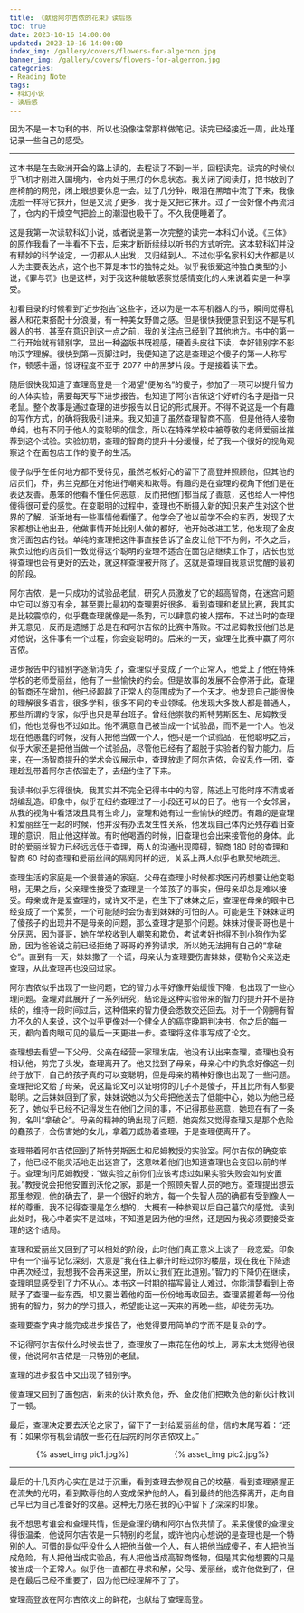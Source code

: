 ```yaml
---
title: 《献给阿尔吉侬的花束》读后感
toc: true
date: 2023-10-16 14:00:00
updated: 2023-10-16 14:00:00
index_img: /gallery/covers/flowers-for-algernon.jpg
banner_img: /gallery/covers/flowers-for-algernon.jpg
categories:
- Reading Note
tags: 
- 科幻小说
- 读后感
---
```

<!-- omit in toc -->
因为不是一本功利的书，所以也没像往常那样做笔记。读完已经接近一周，此处瑾记录一些自己的感受。

<!-- more -->
---
这本书是在去欧洲开会的路上读的，去程读了不到一半，回程读完。读完的时候似乎飞机才刚进入国境内，仓内处于黑灯的休息状态。我关闭了阅读灯，把书放到了座椅前的网兜，闭上眼想要休息一会。过了几分钟，眼泪在黑暗中流了下来，我像洗脸一样将它抹开，但是又流了更多，我于是又把它抹开。过了一会好像不再流泪了，仓内的干燥空气把脸上的潮湿也吸干了。不久我便睡着了。

这是我第一次读软科幻小说，或者说是第一次完整的读完一本科幻小说。《三体》的原作我看了一半看不下去，后来才断断续续以听书的方式听完。这本软科幻并没有精妙的科学设定，一切都从人出发，又归结到人。不过似乎名家科幻大作都是以人为主要表达点，这个也不算是本书的独特之处。似乎我很爱这种独白类型的小说，《罪与罚》也是这样，对于我这种能敏感察觉感情变化的人来说着实是一种享受。

初看目录的时候看到“近步抱告”这些字，还以为是一本写机器人的书，瞬间觉得机器人和花束搭配十分浪漫，有一种美女野兽之感。但是很快我便意识到这不是写机器人的书，甚至在意识到这一点之前，我的关注点已经到了其他地方。书中的第一二行开始就有错别字，显出一种盗版书既视感，硬着头皮往下读，幸好错别字不影响汉字理解。很快到第一页脚注时，我便知道了这是查理这个傻子的第一人称写作，顿感牛逼，惊讶程度不亚于 2077 中的黑梦片段。于是接着读下去。

随后很快我知道了查理高登是一个渴望“便匆名”的傻子，参加了一项可以提升智力的人体实验，需要每天写下进步报告。也知道了阿尔吉侬这个好听的名字是指一只老鼠。整个故事是通过查理的进步报告以日记的形式展开。不得不说这是一个有趣的写作方式，的确将我吸引进来。我又知道了虽然查理智商不高，但是他待人接物单纯，也有不同于他人的变聪明的信念，所以在特殊学校中被尊敬的老师爱丽丝推荐到这个试验。实验初期，查理的智商的提升十分缓慢，给了我一个很好的视角观察这个在面包店工作的傻子的生活。

傻子似乎在任何地方都不受待见，虽然老板好心的留下了高登并照顾他，但其他的店员们，乔，弗兰克都在对他进行嘲笑和欺辱。有趣的是在查理的视角下他们是在表达友善。愚笨的他看不懂任何恶意，反而把他们都当成了善意，这也给人一种他傻得很可爱的感觉。在变聪明的过程中，查理也不断摄入新的知识来产生对这个世界的了解，渐渐地有一些事情他看懂了。他学会了他以前学不会的东西，发现了大家都想让他出丑，他做事情开始比别人做的都好，他开始改进工艺，他发现了金皮贪污面包店的钱。单纯的查理把这件事直接告诉了金皮让他下不为例，不久之后，欺负过他的店员们一致觉得这个聪明的查理不适合在面包店继续工作了，店长也觉得查理也会有更好的去处，就这样查理被开除了。这就是查理自我意识觉醒的最初的阶段。

阿尔吉侬，是一只成功的试验品老鼠，研究人员激发了它的超高智商，在迷宫问题中它可以游刃有余，甚至要比最初的查理要好很多。看到查理和老鼠比赛，我其实是比较震惊的，似乎蠢查理就像是一条狗，可以肆意的被人摆布。不过当时的查理并无意见，反而是遗憾于总是在和阿尔吉侬的比赛中落败。不过尼姆教授他们总是对他说，这件事有一个过程，你会变聪明的。后来的一天，查理在比赛中赢了阿尔吉侬。

进步报告中的错别字逐渐消失了，查理似乎变成了一个正常人，他爱上了他在特殊学校的老师爱丽丝，他有了一些愉快的约会。但是故事的发展不会停滞于此，查理的智商还在增加，他已经超越了正常人的范围成为了一个天才。他发现自己能很快的理解很多语言，很多学科，很多不同的专业领域。他发现大多数人都是普通人，那些所谓的专家，似乎也只是草台班子。曾经他崇敬的斯特劳斯医生、尼姆教授们，他也觉得也不过如此。他不满意自己被当成一个试验品，而不是一个人。他发现在他愚蠢的时候，没有人把他当做一个人，他只是一个试验品，在他聪明之后，似乎大家还是把他当做一个试验品，尽管他已经有了超脱于实验者的智力能力。后来，在一场智商提升的学术会议展示中，查理放走了阿尔吉侬，会议乱作一团，查理趁乱带着阿尔吉侬溜走了，去纽约住了下来。

我读书似乎忘得很快，我其实并不完全记得书中的内容，陈述上可能时序不清或者胡编乱造。印象中，似乎在纽约查理过了一小段还可以的日子。他有一个女邻居，从我的视角中看活泼且具有生命力，查理和她有过一些愉快的经历。有趣的是查理和爱丽丝在一起的时候，他并没有办法发生性关系，他发现自己体内还残存着旧查理的意识，阻止他这样做。有时他喝酒的时候，旧查理也会出来接管他的身体。此时的爱丽丝智力已经远远低于查理，两人的沟通出现障碍，智商 180 时的查理和智商 60 时的查理和爱丽丝间的隔阂同样的远，关系上两人似乎也默契地疏远。

查理生活的家庭是一个很普通的家庭。父母在查理小时候都求医问药想要让他变聪明，无果之后，父亲理性接受了查理是一个笨孩子的事实，但母亲却总是难以接受。母亲或许是爱查理的，或许又不是，在生下了妹妹之后，查理在母亲的眼中已经变成了一个累赘，一个可能随时会伤害到妹妹的可怕的人。可能是生下妹妹证明了傻孩子的出现并不是母亲的问题，那么查理才是那个问题。妹妹对傻哥哥也是十分厌恶，因为哥哥，她在学校收到人嘲笑和欺负，考试考好也得不到小狗作为奖励，因为爸爸说之前已经拒绝了哥哥的养狗请求，所以她无法拥有自己的“拿破仑”。直到有一天，妹妹撒了一个谎，母亲认为查理要伤害妹妹，便勒令父亲送走查理，从此查理再也没回过家。

阿尔吉侬似乎出现了一些问题，它的智力水平好像开始缓慢下降，也出现了一些心理问题。查理对此展开了一系列研究，结论是这种实验带来的智力的提升并不是持续的，维持一段时间过后，这种借来的智力便会悉数交还回去。对于一个刚拥有智力不久的人来说，这个似乎更像对一个健全人的癌症晚期判决书，你之后的每一天，都向着肉眼可见的最后一天更进一步。查理将这件事写成了论文。

查理想去看望一下父母。父亲在经营一家理发店，他没有认出来查理，查理也没有相认他，剪完了头发，查理离开了。他又找到了母亲，母亲心中的执念好像这一刻终于放下，自己的孩子真的可以变聪明，但是母亲的精神好像也出现了一些问题。查理把论文给了母亲，说这篇论文可以证明你的儿子不是傻子，并且比所有人都要聪明。之后妹妹回到了家，妹妹说她以为父母把他送去了低能中心，她以为他已经死了，她似乎已经不记得发生在他们之间的事，不记得那些恶意，她现在有了一条狗，名叫“拿破仑”。母亲的精神的确出现了问题，她突然又觉得查理又是那个危险的蠢孩子，会伤害她的女儿，拿着刀威胁着查理，于是查理便离开了。

查理带着阿尔吉侬回到了斯特劳斯医生和尼姆教授的实验室。阿尔吉侬的确变笨了，他已经不能灵活地走出迷宫了，这意味着他们也知道查理也会变回以前的样子。查理询问尼姆教授：“做实验之前你们应该考虑过如果实验失败会如何安置我。”教授说会把他安置到沃伦之家，那是一个照顾失智人员的地方。查理提出想去那里参观，他的确去了，是一个很好的地方，每一个失智人员的确都有受到像人一样的尊重。我不记得查理是怎么想的，大概有一种参观以后自己墓穴的感觉。读到此处时，我心中着实不是滋味，不知道是因为他的坦然，还是因为我必须要接受查理的这个结局。

查理和爱丽丝又回到了可以相处的阶段，此时他们真正意义上谈了一段恋爱。印象中有一个描写记忆深刻，大意是“我在往上攀升时经过你的楼层，现在我在下降途中再次经过，我想我不会再来这里，所以让我们在此道别。”智力的下降仍在继续，查理明显感受到了力不从心。本书这一时期的描写最让人难过，你能清楚看到上帝赋予了查理一些东西，却又要当着他的面一份份地再收回去。查理紧握着每一份他拥有的智力，努力的学习摄入，希望能让这一天来的再晚一些，却徒劳无功。

查理要查字典才能完成进步报告了，他觉得要用简单的字而不是复杂的字。

不记得阿尔吉侬什么时候去世了，查理放了一束花在他的坟上，房东太太觉得他很傻，他说阿尔吉侬是一只特别的老鼠。

查理的进步报告中又出现了错别字。

傻查理又回到了面包店，新来的伙计欺负他，乔、金皮他们把欺负他的新伙计教训了一顿。

最后，查理决定要去沃伦之家了，留下了一封给爱丽丝的信，信的末尾写着：“还有：如果你有机会请放一些花在后院的阿尔吉侬坟上。”

<div style="text-align:center">
<span style="width:48%;display:inline-block">
{% asset_img pic1.jpg%}
</span>
<span style="width:48%;display:inline-block">
{% asset_img pic2.jpg%}
</span>
</div>

---

最后的十几页内心实在是过于沉重，看到查理去参观自己的坟墓，看到查理紧握正在流失的光明，看到欺辱他的人变成保护他的人，看到最终的他选择离开，走向自己早已为自己准备好的坟墓。这种无力感在我的心中留下了深深的印象。

我不想思考谁会和查理共情，但是查理的确和阿尔吉侬共情了。呆呆傻傻的查理变得很温柔，他说阿尔吉侬是一只特别的老鼠，或许他内心想说的是查理也是一个特别的人。可惜的是似乎没什么人把他当做一个人，有人把他当成傻子，有人把他当成危险，有人把他当成实验品，有人把他当成高智商怪物，但是其实他想要的只是被当成一个正常人。似乎他一直都在寻求和解，父母、爱丽丝，或许他做到了，但是在最后已经不重要了，因为他已经理解不了了。

查理高登放在阿尔吉侬坟上的鲜花，也献给了查理高登。